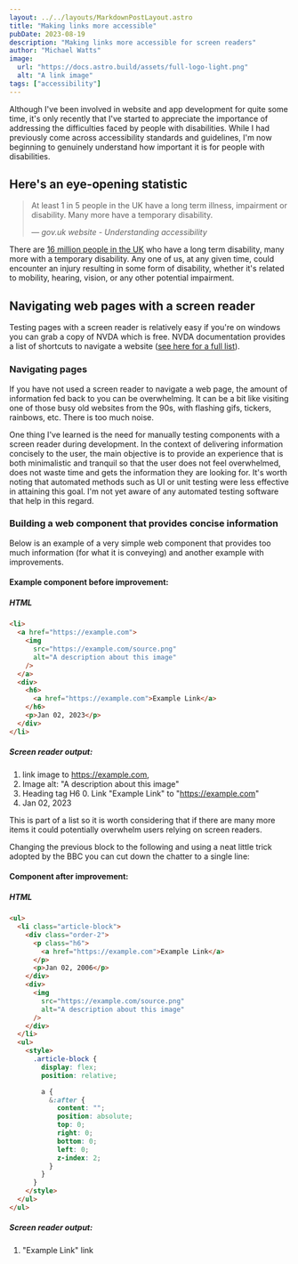 ```yaml
---
layout: ../../layouts/MarkdownPostLayout.astro
title: "Making links more accessible"
pubDate: 2023-08-19
description: "Making links more accessible for screen readers"
author: "Michael Watts"
image:
  url: "https://docs.astro.build/assets/full-logo-light.png"
  alt: "A link image"
tags: ["accessibility"]
---
```


Although I've been involved in website and app development for quite some time, it's only recently that I've started to appreciate the importance of addressing the difficulties faced by people with disabilities. While I had previously come across accessibility standards and guidelines, I'm now beginning to genuinely understand how important it is for people with disabilities.

## Here's an eye-opening statistic

> At least 1 in 5 people in the UK have a long term illness, impairment or disability. Many more have a temporary disability.
>
> &mdash; <cite>gov.uk website - Understanding accessibility</cite>

There are [16 million people in the UK](https://www.scope.org.uk/media/disability-facts-figures/) who have a long term disability, many more with a temporary disability. Any one of us, at any given time, could encounter an injury resulting in some form of disability, whether it's related to mobility, hearing, vision, or any other potential impairment.

## Navigating web pages with a screen reader

Testing pages with a screen reader is relatively easy if you're on windows you can grab a copy of NVDA which is free.
NVDA documentation provides a list of shortcuts to navigate a website ([see here for a full list](https://webaim.org/resources/shortcuts/nvda)).

### Navigating pages

If you have not used a screen reader to navigate a web page, the amount of information fed back to you can be overwhelming. It can be a bit like visiting one of those busy old websites from the 90s, with flashing gifs, tickers, rainbows, etc. There is too much noise.

One thing I've learned is the need for manually testing components with a screen reader during development. In the context of delivering information concisely to the user, the main objective is to provide an experience that is both minimalistic and tranquil so that the user does not feel overwhelmed, does not waste time and gets the information they are looking for. It's worth noting that automated methods such as UI or unit testing were less effective in attaining this goal. I'm not yet aware of any automated testing software that help in this regard.

### Building a web component that provides concise information

Below is an example of a very simple web component that provides too much information (for what it is conveying) and another example with improvements.

#### Example component before improvement:

##### HTML

```html
<li>
  <a href="https://example.com">
    <img
      src="https://example.com/source.png"
      alt="A description about this image"
    />
  </a>
  <div>
    <h6>
      <a href="https://example.com">Example Link</a>
    </h6>
    <p>Jan 02, 2023</p>
  </div>
</li>
```

##### Screen reader output:

1. link image to https://example.com,
2. Image alt: "A description about this image"
3. Heading tag H6 0. Link "Example Link" to "https://example.com"
4. Jan 02, 2023

This is part of a list so it is worth considering that if there are many more items it could potentially overwhelm users relying on screen readers.

Changing the previous block to the following and using a neat little trick adopted by the BBC you can cut down the chatter to a single line:

#### Component after improvement:

##### HTML

```html
<ul>
  <li class="article-block">
    <div class="order-2">
      <p class="h6">
        <a href="https://example.com">Example Link</a>
      </p>
      <p>Jan 02, 2006</p>
    </div>
    <div>
      <img
        src="https://example.com/source.png"
        alt="A description about this image"
      />
    </div>
  </li>
  <ul>
    <style>
      .article-block {
        display: flex;
        position: relative;

        a {
          &:after {
            content: "";
            position: absolute;
            top: 0;
            right: 0;
            bottom: 0;
            left: 0;
            z-index: 2;
          }
        }
      }
    </style>
  </ul>
</ul>
```

##### Screen reader output:

1. "Example Link" link
